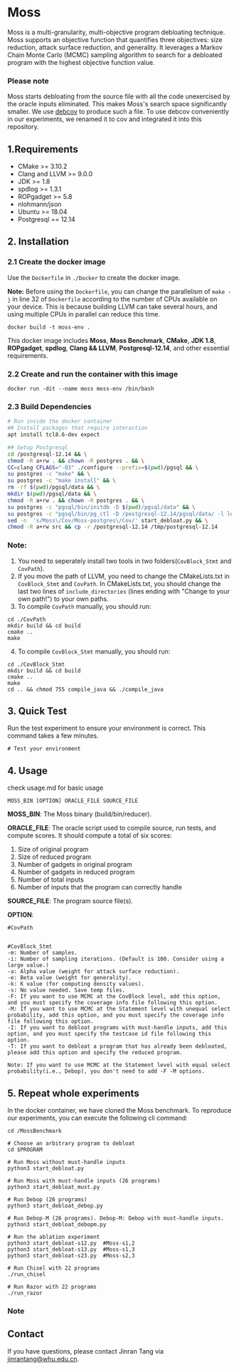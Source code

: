 # Moss
Moss is a multi-granularity, multi-objective program debloating technique. Moss supports an objective function that quantifies three objectives: size reduction, attack surface reduction, and generality. It leverages a Markov Chain Monte Carlo (MCMC) sampling algorithm to search for a debloated program with the highest objective function value.

### Please note
Moss starts debloating from the source file with all the code unexercised by the oracle inputs eliminated. 
This makes Moss's search space significantly smaller. 
We use [debcov](https://github.com/qixin5/debcov) to produce such a file. To use debcov conveniently in our experiments, we renamed it to cov and integrated it into this repository.


## 1.Requirements
* CMake >= 3.10.2
* Clang and LLVM >= 9.0.0
* JDK >= 1.8
* spdlog >= 1.3.1
* ROPgadget >= 5.8
* nlohmann/json
* Ubuntu >= 18.04
* Postgresql == 12.14


## 2. Installation

### 2.1 Create the docker image

Use the `Dockerfile` in `./Docker` to create the docker image.

**Note:** Before using the `Dockerfile`, you can change the parallelism of `make -j` in line 32 of `Dockerfile` according to the number of CPUs available on your device. This is because building LLVM can take several hours, and using multiple CPUs in parallel can reduce this time.

```shell
docker build -t moss-env .
```

This docker image includes **Moss**, **Moss Benchmark**, **CMake**, **JDK 1.8**, **ROPgadget**, **spdlog**, **Clang && LLVM**, **Postgresql-12.14**, and other essential requirements.

### 2.2 Create and run the container with this image

```shell
docker run -dit --name moss moss-env /bin/bash
```

### 2.3 Build Dependencies

```bash
# Run inside the docker container
## Install packages that require interaction
apt install tcl8.6-dev expect

## Setup Postgresql
cd /postgresql-12.14 && \
chmod -R a+rw . && chown -R postgres . && \
CC=clang CFLAGS="-O3" ./configure --prefix=$(pwd)/pgsql && \
su postgres -c "make" && \
su postgres -c "make install" && \
rm -rf $(pwd)/pgsql/data && \
mkdir $(pwd)/pgsql/data && \
chmod -R a+rw . && chown -R postgres . && \
su postgres -c "pgsql/bin/initdb -D $(pwd)/pgsql/data" && \
su postgres -c "pgsql/bin/pg_ctl -D /postgresql-12.14/pgsql/data/ -l logfile start" && \
sed -n  's/Moss\/Cov/Moss-postgres\/Cov/' start_debloat.py && \
chmod -R a+rw src && cp -r /postgresql-12.14 /tmp/postgresql-12.14
```

### Note:
1. You need to seperately install two tools in two folders(```CovBlock_Stmt``` and ```CovPath```).
2. If you move the path of LLVM, you need to change the CMakeLists.txt in ```CovBlock_Stmt``` and ```CovPath```. In CMakeLists.txt, you should change the last two lines of `include_directories` (lines ending with "Change to your own path!") to your own paths.
3. To compile ```CovPath``` manually, you should run:
```
cd ./CovPath
mkdir build && cd build
cmake ..
make
```
4. To compile ```CovBlock_Stmt``` manually, you should run:
```
cd ./CovBlock_Stmt
mkdir build && cd build
cmake ..
make
cd .. && chmod 755 compile_java && ./compile_java
```


## 3. Quick Test

Run the test experiment to ensure your environment is correct. This command takes a few minutes.

```shell
# Test your environment

```


## 4. Usage
check usage.md for basic usage

```
MOSS_BIN [OPTION] ORACLE_FILE SOURCE_FILE
```
**MOSS_BIN**: The Moss binary (build/bin/reducer).

**ORACLE_FILE**: The oracle script used to compile source, run tests, and compute scores. It should compute a total of six scores:
1. Size of original program
2. Size of reduced program
3. Number of gadgets in original program
4. Number of gadgets in reduced program
5. Number of total inputs
6. Number of inputs that the program can correctly handle

**SOURCE_FILE**: The program source file(s).

**OPTION**:
```
#CovPath


#CovBlock_Stmt
-m: Number of samples.
-i: Number of sampling iterations. (Default is 100. Consider using a large value.)
-a: Alpha value (weight for attack surface reduction).
-e: Beta value (weight for generality).
-k: K value (for computing density values).
-s: No value needed. Save temp files.
-F: If you want to use MCMC at the CovBlock level, add this option, and you must specify the coverage info file following this option.
-M: If you want to use MCMC at the Statement level with unequal select probability, add this option, and you must specify the coverage info file following this option.
-I: If you want to debloat programs with must-handle inputs, add this option, and you must specify the testcase id file following this option.
-T: If you want to debloat a program that has already been debloated, please add this option and specify the reduced program.

Note: If you want to use MCMC at the Statement level with equal select probability(i.e., Debop), you don't need to add -F -M options.
```


## 5. Repeat whole experiments
In the docker container, we have cloned the Moss benchmark. To reproduce our experiments, you can execute the following cli command:

``` shell
cd /MossBenchmark

# Choose an arbitrary program to debloat
cd $PROGRAM

# Run Moss without must-handle inputs
python3 start_debloat.py

# Run Moss with must-handle inputs (26 programs)
python3 start_debloat_must.py

# Run Debop (26 programs)
python3 start_debloat_debop.py

# Run Debop-M (26 programs). Debop-M: Debop with must-handle inputs.
python3 start_debloat_debopm.py

# Run the ablation experiment
python3 start_debloat-s12.py  #Moss-s1,2
python3 start_debloat-s13.py  #Moss-s1,3
python3 start_debloat-s23.py  #Moss-s2,3

# Run Chisel with 22 programs
./run_chisel

# Run Razor with 22 programs
./run_razor
```

### Note



## Contact
If you have questions, please contact Jinran Tang via jinrantang@whu.edu.cn.
